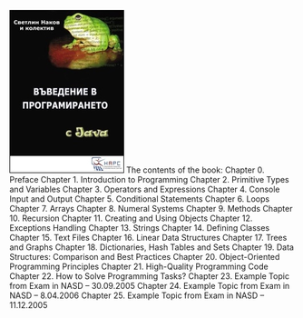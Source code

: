 ![](Cover.jpg)
The contents of the book:
Chapter 0. Preface
Chapter 1. Introduction to Programming
Chapter 2. Primitive Types and Variables
Chapter 3. Operators and Expressions
Chapter 4. Console Input and Output
Chapter 5. Conditional Statements
Chapter 6. Loops
Chapter 7. Arrays
Chapter 8. Numeral Systems
Chapter 9. Methods
Chapter 10. Recursion
Chapter 11. Creating and Using Objects
Chapter 12. Exceptions Handling
Chapter 13. Strings
Chapter 14. Defining Classes
Chapter 15. Text Files
Chapter 16. Linear Data Structures
Chapter 17. Trees and Graphs
Chapter 18. Dictionaries, Hash Tables and Sets
Chapter 19. Data Structures: Comparison and Best Practices
Chapter 20. Object-Oriented Programming Principles
Chapter 21. High-Quality Programming Code
Chapter 22. How to Solve Programming Tasks?
Chapter 23. Example Topic from Exam in NASD – 30.09.2005
Chapter 24. Example Topic from Exam in NASD – 8.04.2006
Chapter 25. Example Topic from Exam in NASD – 11.12.2005
